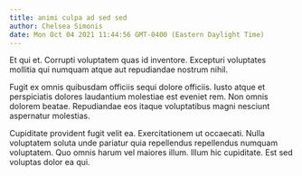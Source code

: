 ```yaml
---
title: animi culpa ad sed sed
author: Chelsea Simonis
date: Mon Oct 04 2021 11:44:56 GMT-0400 (Eastern Daylight Time)
---
```

Et qui et. Corrupti voluptatem quas id inventore. Excepturi voluptates mollitia qui numquam atque aut repudiandae nostrum nihil.

 Fugit ex omnis quibusdam officiis sequi dolore officiis. Iusto atque et perspiciatis dolores laudantium molestiae est eveniet rem. Non omnis dolorem beatae. Repudiandae eos itaque voluptatibus magni nesciunt aspernatur molestias.

 Cupiditate provident fugit velit ea. Exercitationem ut occaecati. Nulla voluptatem soluta unde pariatur quia repellendus repellendus numquam voluptatem. Quo omnis harum vel maiores illum. Illum hic cupiditate. Est sed voluptas dolor ea qui.